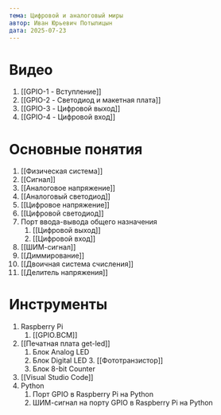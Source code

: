```yaml
---
тема: Цифровой и аналоговый миры
автор: Иван Юрьевич Потылицын
дата: 2025-07-23
---
```


# Видео

1. [[GPIO-1 - Вступление]]
2. [[GPIO-2 - Светодиод и макетная плата]]
3. [[GPIO-3 - Цифровой выход]]
4. [[GPIO-4 - Цифровой вход]]

# Основные понятия

1. [[Физическая система]]
2. [[Сигнал]]
3. [[Аналоговое напряжение]]
4. [[Аналоговый светодиод]]
5. [[Цифровое напряжение]]
6. [[Цифровой светодиод]]
7. Порт ввода-вывода общего назначения
	1. [[Цифровой выход]]
	2. [[Цифровой вход]]
8. [[ШИМ-сигнал]]
9. [[Диммирование]]
10. [[Двоичная система счисления]]
11. [[Делитель напряжения]]

# Инструменты

1. Raspberry Pi
	1. [[GPIO.BCM]]
2. [[Печатная плата get-led]]
	1. Блок Analog LED
	2. Блок Digital LED
    	3. [[Фототранзистор]]
	4. Блок 8-bit Counter
3. [[Visual Studio Code]]
4. Python
	1. Порт GPIO в Raspberry Pi на Python
	2. ШИМ-сигнал на порту GPIO в Raspberry Pi на Python
